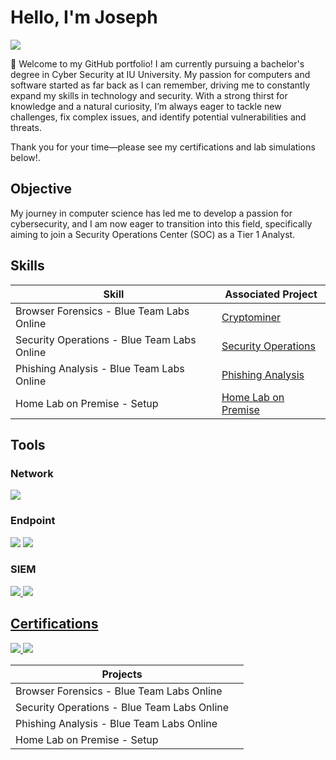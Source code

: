 # Hello, I'm Joseph 
<a href="https://www.linkedin.com/in/joseph-wall-489982329/"><img src="https://img.shields.io/badge/-LinkedIn-0072b1?&style=for-the-badge&logo=linkedin&logoColor=white" /></a>


👋 Welcome to my GitHub portfolio! I am currently pursuing a bachelor's degree in Cyber Security at IU University. My passion for computers and software started as far back as I can remember, driving me to constantly expand my skills in technology and security. With a strong thirst for knowledge and a natural curiosity, I’m always eager to tackle new challenges, fix complex issues, and identify potential vulnerabilities and threats.

Thank you for your time—please see my certifications and lab simulations below!.

## Objective

My journey in computer science has led me to develop a passion for cybersecurity, and I am now eager to transition into this field, specifically aiming to join a Security Operations Center (SOC) as a Tier 1 Analyst.

## Skills

| Skill                                         | Associated Project         |
|-----------------------------------------------|----------------------------|
| Browser Forensics - Blue Team Labs Online     |   <a href="https://github.com/JWALL000/Projects-Labs-/tree/main">Cryptominer</a>
| Security Operations - Blue Team Labs Online   |   <a href="https://github.com/JWALL000/Projects-Labs-2/blob/main/README.md">Security Operations</a>
| Phishing Analysis - Blue Team Labs Online     |   <a href="https://github.com/JWALL000/Projects-Labs-3">Phishing Analysis</a>
| Home Lab on Premise - Setup                   |   <a href="https://github.com/JWALL000/Home-Lab---Setup-/blob/main/README.md">Home Lab on Premise</a>





## Tools


### Network
<div>
    <a href="https://github.com/JWALL000/Projects-Labs-2/blob/main/README.md"><img src="https://img.shields.io/badge/-Wireshark-1679A7?&style=for-the-badge&logo=Wireshark&logoColor=white"/></a>
</div>

### Endpoint
<div>
    <img src="https://img.shields.io/badge/-Microsoft_Defender_for_Endpoint-00A4EF?&style=for-the-badge&logo=Microsoft&logoColor=white" />
    <img src="https://img.shields.io/badge/-Velociraptor-4B275F?&style=for-the-badge&logo=Velociraptor&logoColor=white" />
</div>

### SIEM
<div>
    <a href="https://github.com/JWALL000/Home-Lab---Setup-"><img src=https://img.shields.io/badge/-Kibana-1699A?&style=for-the-badge&logo=Kibana&logoColor=white />
    <img src="https://img.shields.io/badge/-Splunk-000000?&style=for-the-badge&logo=Splunk&logoColor=white" />

   
</div>

## Certifications
<div>
<img src="https://img.shields.io/badge/-Security%2B-FF0000?&style=for-the-badge&logo=CompTIA&logoColor=white" />
<a href="https://github.com/JWALL000/JWALL000/blob/main/Joseph%20Wall%20Google%20Cybersecurity%20Certificate.pdf"><img src="https://img.shields.io/badge/Google%20Cyber%20Security-Certificate-blue?style=for-the-badge&logo=google&logoColor=white"/></a>


    

| Projects                                      |                            |
|-----------------------------------------------|----------------------------|
| Browser Forensics - Blue Team Labs Online     |   
| Security Operations - Blue Team Labs Online   |   
| Phishing Analysis - Blue Team Labs Online     |   
| Home Lab on Premise - Setup                   |   
